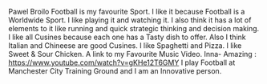 Pawel Broilo
Football is my favourite Sport. I like it because Football is a Worldwide Sport. I like playing it and watching it. I also think it has a lot of elements to it like running and quick strategic thinking and decision making.
I like all Cusines because each one has a Tasty dish to offer. Also I think Italian and Chineese are good Cusines. I like Spaghetti and Pizza. I like Sweet & Sour Chicken.
A link to my Favourite Music Video.
Inna- Amazing : https://www.youtube.com/watch?v=gKHe12T6GMY
I play Football at Manchester City Training Ground and I am an Innovative person.
